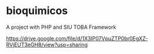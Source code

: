 # bioquimicos
A project with PHP and SIU TOBA Framework

https://drive.google.com/file/d/1X3IP07VpuZTP0br0EgXZ-RVjEUT3eGH8/view?usp=sharing
